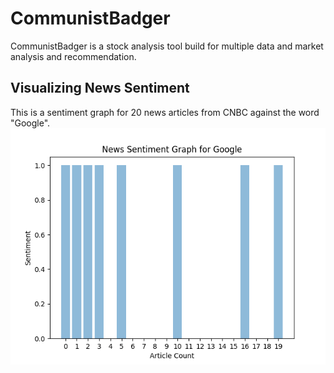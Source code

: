 # CommunistBadger
CommunistBadger is a stock analysis tool build for multiple data and market analysis and recommendation.

## Visualizing News Sentiment
This is a sentiment graph for 20 news articles from CNBC against the word "Google".
<img src="visualization/sentiment_results_news_Google.png"/>
